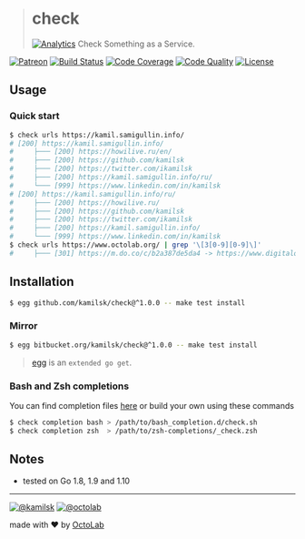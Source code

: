 > # check
> [![Analytics](https://ga-beacon.appspot.com/UA-109817251-19/check/readme?pixel)](https://github.com/kamilsk/check)
> Check Something as a Service.

[![Patreon](https://img.shields.io/badge/patreon-donate-orange.svg)](https://www.patreon.com/octolab)
[![Build Status](https://travis-ci.org/kamilsk/check.svg?branch=master)](https://travis-ci.org/kamilsk/check)
[![Code Coverage](https://scrutinizer-ci.com/g/kamilsk/check/badges/coverage.png?b=master)](https://scrutinizer-ci.com/g/kamilsk/check/?branch=master)
[![Code Quality](https://scrutinizer-ci.com/g/kamilsk/check/badges/quality-score.png?b=master)](https://scrutinizer-ci.com/g/kamilsk/check/?branch=master)
[![License](https://img.shields.io/badge/license-MIT-blue.svg)](LICENSE)

## Usage

### Quick start

```bash
$ check urls https://kamil.samigullin.info/
# [200] https://kamil.samigullin.info/
#     ├─── [200] https://howilive.ru/en/
#     ├─── [200] https://github.com/kamilsk
#     ├─── [200] https://twitter.com/ikamilsk
#     ├─── [200] https://kamil.samigullin.info/ru/
#     └─── [999] https://www.linkedin.com/in/kamilsk
# [200] https://kamil.samigullin.info/ru/
#     ├─── [200] https://howilive.ru/
#     ├─── [200] https://github.com/kamilsk
#     ├─── [200] https://twitter.com/ikamilsk
#     ├─── [200] https://kamil.samigullin.info/
#     └─── [999] https://www.linkedin.com/in/kamilsk
$ check urls https://www.octolab.org/ | grep '\[3[0-9][0-9]\]'
#     ├─── [301] https://m.do.co/c/b2a387de5da4 -> https://www.digitalocean.com...
```

## Installation

```bash
$ egg github.com/kamilsk/check@^1.0.0 -- make test install
```

### Mirror

```bash
$ egg bitbucket.org/kamilsk/check@^1.0.0 -- make test install
```

> [egg](https://github.com/kamilsk/egg) is an `extended go get`.

### Bash and Zsh completions

You can find completion files [here](https://github.com/kamilsk/shared/tree/dotfiles/bash_completion.d) or
build your own using these commands

```bash
$ check completion bash > /path/to/bash_completion.d/check.sh
$ check completion zsh  > /path/to/zsh-completions/_check.zsh
```

## Notes

- tested on Go 1.8, 1.9 and 1.10

---

[![@kamilsk](https://img.shields.io/badge/author-%40kamilsk-blue.svg)](https://twitter.com/ikamilsk)
[![@octolab](https://img.shields.io/badge/sponsor-%40octolab-blue.svg)](https://twitter.com/octolab_inc)

made with ❤️ by [OctoLab](https://www.octolab.org/)
